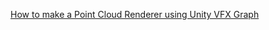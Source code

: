 [How to make a Point Cloud Renderer using Unity VFX Graph](https://www.youtube.com/watch?v=P5BgrdXis68&ab_channel=SamSchiffer)
